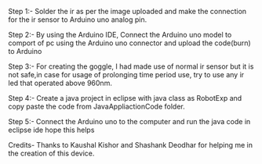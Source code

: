Step 1:- Solder the ir as per the image uploaded and make the connection for the ir sensor to Arduino uno analog pin.

Step 2:- By using the Arduino IDE, Connect the Arduino uno model to comport of pc using the Arduino uno connector and upload the code(burn) to Arduino

Step 3:- For creating the goggle, I had made use of normal ir sensor but it is not safe,in case for usage of prolonging time period use, try to use any ir led that operated above 960nm.

Step 4:- Create a java project in eclipse with java class as RobotExp and copy paste the code from JavaAppliactionCode folder.

Step 5:- Connect the Arduino uno to the computer and run the java code in eclipse ide hope this helps

Credits- Thanks to Kaushal Kishor and Shashank Deodhar for helping me in the creation of this device. 
